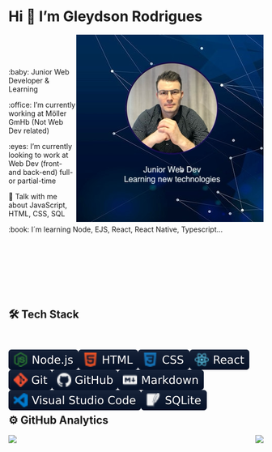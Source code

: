 <h1 align="left"> Hi 👋  I’m  Gleydson Rodrigues </h1>

<section>
  <P>
    <a target="_self" href="https://github.com/gw-rodrigues">
      <img align="right" src="./github-readme-banner.png">
    </a>
  </P>
  <br/><br/><br/>
  <p> :baby: Junior Web Developer & Learning </p>
  <p> :office: I’m currently working at Möller GmHb (Not Web Dev related) </p>
  <p> :eyes:  I’m currently looking to work at Web Dev (front- and back-end) full- or partial-time </p>
  <p> 💬 Talk with me about JavaScript, HTML, CSS, SQL </p>
  <p> :book: I´m learning Node, EJS, React, React Native, Typescript... </p>
</section>

<br/><br/><br/><br/><br/><br/>

<section>

  ## 🛠  Tech Stack

  <br/>

  <p>

  <a target="_self" rel="noopener noreferrer" href="https://github.com/gw-rodrigues"><img align="left" src="/img/nodejs.svg" style="max-width: 100%;"></a>

  <a target="_self" rel="noopener noreferrer" href="https://github.com/gw-rodrigues"><img align="left" src="/img/html.svg" style="max-width: 100%;"></a>

  <a target="_self" rel="noopener noreferrer" href="https://github.com/gw-rodrigues"><img align="left" src="/img/css.svg" style="max-width: 100%;"></a>

  <a target="_self" rel="noopener noreferrer" href="https://github.com/gw-rodrigues"><img align="left" src="/img/react.svg" style="max-width: 100%;"></a>

  <a target="_self" rel="noopener noreferrer" href="https://github.com/gw-rodrigues"><img align="left" src="/img/git.svg" style="max-width: 100%;"></a>

  <a target="_self" rel="noopener noreferrer" href="https://github.com/gw-rodrigues"><img align="left" src="/img/github.svg" style="max-width: 100%;"></a>

  <a target="_self" rel="noopener noreferrer" href="https://github.com/gw-rodrigues"><img align="left" src="/img/markdown.svg" style="max-width: 100%;"></a>

  <a target="_self" rel="noopener noreferrer" href="https://github.com/gw-rodrigues"><img align="left" src="/img/vscode.svg" style="max-width: 100%;"></a>

  <a target="_self" rel="noopener noreferrer" href="https://github.com/gw-rodrigues"><img align="left" src="/img/sqlite.svg" style="max-width: 100%;"></a>

  </p>

  <br/>

  ##

</section>



<br/><br/><br/>

<section>

  ## ⚙️ GitHub Analytics

  <p>
    <a href="https://github.com/gw-rodrigues?tab=repositories">
      <img align="left" width="auto" height="130em"  src="https://github-readme-stats.vercel.app/api?username=gw-rodrigues&show_icons=true&hide_border=true&hide_title=true&include_all_commits=true&count_private=true&theme=tokyonight" />
    </a>
    </p>
    <p>
    <a href="https://github.com/gw-rodrigues?tab=repositories">
      <img align="right" width="auto" height="130em" src="https://github-readme-stats.vercel.app/api/top-langs/?username=gw-rodrigues&hide_title=true&hide_border=true&theme=tokyonight&layout=compact" />
    </a>
  </p>

</section>


  

<!--
**gw-rodrigues/gw-rodrigues** is a ✨ _special_ ✨ repository because its `README.md` (this file) appears on your GitHub profile.

Here are some ideas to get you started:

- 🔭 I’m currently working on ...
- 🌱 I’m currently learning ...
- 👯 I’m looking to collaborate on ...
- 🤔 I’m looking for help with ...
- 💬 Ask me about ...
- 📫 How to reach me: ...
- 😄 Pronouns: ...
- ⚡ Fun fact: ...
-->
